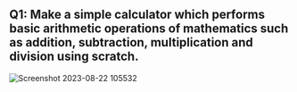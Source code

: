 ## Q1: Make a simple calculator which performs basic arithmetic operations of mathematics such as addition, subtraction, multiplication and division using scratch.

![Screenshot 2023-08-22 105532](https://github.com/Muhammed-Owais01/PfFall23/assets/83649329/4878cf1e-5440-4bdd-814c-18e4c1ab0dd6)
